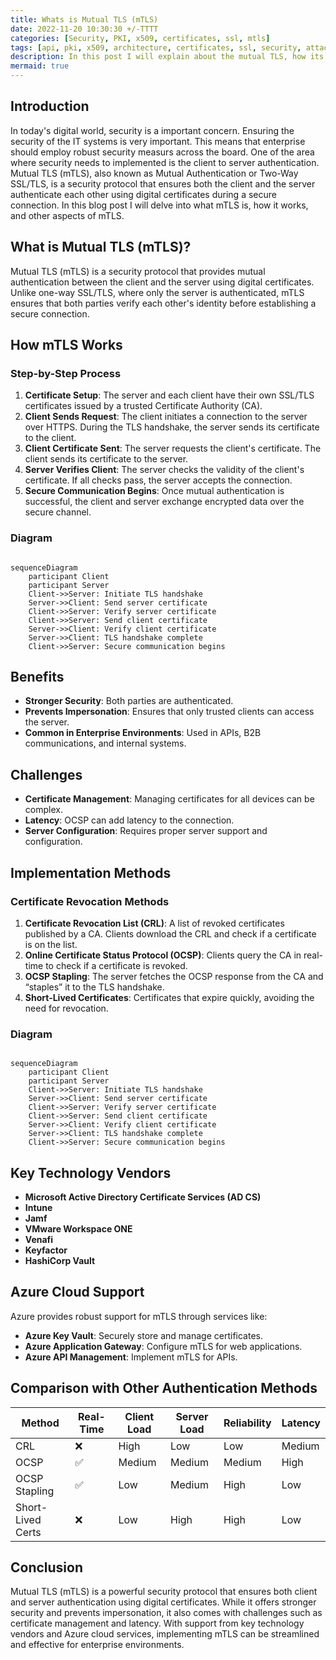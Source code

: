 ```yaml
---
title: Whats is Mutual TLS (mTLS)
date: 2022-11-20 10:30:30 +/-TTTT
categories: [Security, PKI, x509, certificates, ssl, mtls]
tags: [api, pki, x509, architecture, certificates, ssl, security, attack, encryption]     # TAG names should always be lowercase
description: In this post I will explain about the mutual TLS, how its works, benefots and chalenges.
mermaid: true
---
```


## Introduction

In today's digital world, security is a important concern. Ensuring the security of the IT systems is very important. This means that enterprise should employ robust security measurs across the board. One of the area where security needs to implemented is the client to server authentication. Mutual TLS (mTLS), also known as Mutual Authentication or Two-Way SSL/TLS, is a security protocol that ensures both the client and the server authenticate each other using digital certificates during a secure connection. In this blog post I will delve into what mTLS is, how it works, and other aspects of mTLS.

## What is Mutual TLS (mTLS)?

Mutual TLS (mTLS) is a security protocol that provides mutual authentication between the client and the server using digital certificates. Unlike one-way SSL/TLS, where only the server is authenticated, mTLS ensures that both parties verify each other's identity before establishing a secure connection.

## How mTLS Works

### Step-by-Step Process

1. **Certificate Setup**: The server and each client have their own SSL/TLS certificates issued by a trusted Certificate Authority (CA).
2. **Client Sends Request**: The client initiates a connection to the server over HTTPS. During the TLS handshake, the server sends its certificate to the client.
3. **Client Certificate Sent**: The server requests the client's certificate. The client sends its certificate to the server.
4. **Server Verifies Client**: The server checks the validity of the client's certificate. If all checks pass, the server accepts the connection.
5. **Secure Communication Begins**: Once mutual authentication is successful, the client and server exchange encrypted data over the secure channel.

### Diagram

```mermaid

sequenceDiagram
    participant Client
    participant Server
    Client->>Server: Initiate TLS handshake
    Server->>Client: Send server certificate
    Client->>Server: Verify server certificate
    Client->>Server: Send client certificate
    Server->>Client: Verify client certificate
    Server->>Client: TLS handshake complete
    Client->>Server: Secure communication begins 
```

## Benefits

- **Stronger Security**: Both parties are authenticated.
- **Prevents Impersonation**: Ensures that only trusted clients can access the server.
- **Common in Enterprise Environments**: Used in APIs, B2B communications, and internal systems.

## Challenges

- **Certificate Management**: Managing certificates for all devices can be complex.
- **Latency**: OCSP can add latency to the connection.
- **Server Configuration**: Requires proper server support and configuration.

## Implementation Methods

### Certificate Revocation Methods

1. **Certificate Revocation List (CRL)**: A list of revoked certificates published by a CA. Clients download the CRL and check if a certificate is on the list.
2. **Online Certificate Status Protocol (OCSP)**: Clients query the CA in real-time to check if a certificate is revoked.
3. **OCSP Stapling**: The server fetches the OCSP response from the CA and “staples” it to the TLS handshake.
4. **Short-Lived Certificates**: Certificates that expire quickly, avoiding the need for revocation.

### Diagram

```mermaid

sequenceDiagram
    participant Client
    participant Server
    Client->>Server: Initiate TLS handshake
    Server->>Client: Send server certificate
    Client->>Server: Verify server certificate
    Client->>Server: Send client certificate
    Server->>Client: Verify client certificate
    Server->>Client: TLS handshake complete
    Client->>Server: Secure communication begins 
```

## Key Technology Vendors

- **Microsoft Active Directory Certificate Services (AD CS)**
- **Intune**
- **Jamf**
- **VMware Workspace ONE**
- **Venafi**
- **Keyfactor**
- **HashiCorp Vault**

## Azure Cloud Support

Azure provides robust support for mTLS through services like:

- **Azure Key Vault**: Securely store and manage certificates.
- **Azure Application Gateway**: Configure mTLS for web applications.
- **Azure API Management**: Implement mTLS for APIs.

## Comparison with Other Authentication Methods

| Method           | Real-Time | Client Load | Server Load | Reliability | Latency |
|------------------|-----------|-------------|--------------|-------------|---------|
| CRL              | ❌        | High        | Low          | Low         | Medium  |
| OCSP             | ✅        | Medium      | Medium       | Medium      | High    |
| OCSP Stapling    | ✅        | Low         | Medium       | High        | Low     |
| Short-Lived Certs| ❌        | Low         | High         | High        | Low     |

## Conclusion

Mutual TLS (mTLS) is a powerful security protocol that ensures both client and server authentication using digital certificates. While it offers stronger security and prevents impersonation, it also comes with challenges such as certificate management and latency. With support from key technology vendors and Azure cloud services, implementing mTLS can be streamlined and effective for enterprise environments.